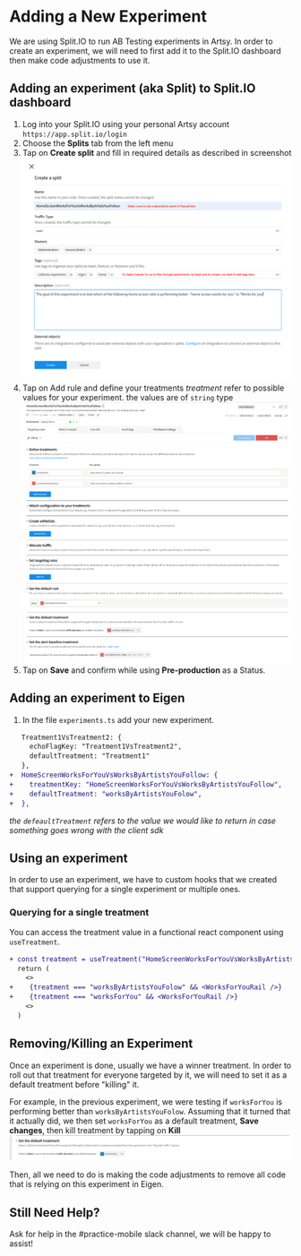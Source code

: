 # Adding a New Experiment

We are using Split.IO to run AB Testing experiments in Artsy. In order to create an experiment, we will need to first add it to the Split.IO dashboard then make code adjustments to use it.

## Adding an experiment (aka Split) to Split.IO dashboard

1. Log into your Split.IO using your personal Artsy account
   `https://app.split.io/login`
2. Choose the **Splits** tab from the left menu
3. Tap on **Create split** and fill in required details as described in screenshot
   ![create-split](./screenshots/create-split.png)
4. Tap on Add rule and define your treatments
   _treatment_ refer to possible values for your experiment. the values are of `string` type
   ![split-rules](./screenshots/split-rules.png)
5. Tap on **Save** and confirm while using **Pre-production** as a Status.

## Adding an experiment to Eigen

1. In the file `experiments.ts` add your new experiment.

```diff
   Treatment1VsTreatment2: {
     echoFlagKey: "Treatment1VsTreatment2",
     defaultTreatment: "Treatment1"
   },
+  HomeScreenWorksForYouVsWorksByArtistsYouFollow: {
+    treatmentKey: "HomeScreenWorksForYouVsWorksByArtistsYouFollow",
+    defaultTreatment: "worksByArtistsYouFolow",
+  },
```

_the `defeaultTreatment` refers to the value we would like to return in case something goes wrong with the client sdk_

## Using an experiment

In order to use an experiment, we have to custom hooks that we created that support querying for a single experiment or multiple ones.

### Querying for a single treatment

You can access the treatment value in a functional react component using `useTreatment`.

```diff
+ const treatment = useTreatment("HomeScreenWorksForYouVsWorksByArtistsYouFollow")
  return (
    <>
+    {treatment === "worksByArtistsYouFolow" && <WorksForYouRail />}
+    {treatment === "worksForYou" && <WorksForYouRail />}
    <>
  )
```

## Removing/Killing an Experiment

Once an experiment is done, usually we have a winner treatment. In order to roll out that treatment for everyone targeted by it, we will need to set it as a default treatment before "killing" it.

For example, in the previous experiment, we were testing if `worksForYou` is performing better than `worksByArtistsYouFolow`. Assuming that it turned that it actually did, we then set `worksForYou` as a default treatment, **Save changes**, then kill treatment by tapping on **Kill**
![kill-treatment](./screenshots/kill-treatment.png)

Then, all we need to do is making the code adjustments to remove all code that is relying on this experiment in Eigen.

## Still Need Help?

Ask for help in the #practice-mobile slack channel, we will be happy to assist!
